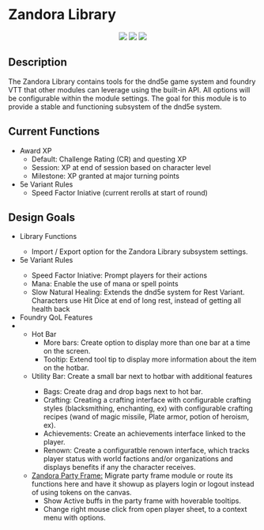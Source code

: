 <h1>Zandora Library</h1>
<div style="text-align:center;">
 <!-- [START BADGES] -->
 <img src="https://img.shields.io/badge/dynamic/json?style=for-the-badge&color=blue&label=Version&query=version&url=https%3A%2F%2Fraw.githubusercontent.com%2Fdarkwon%2Fzandora-lib%2Fmain%2Fmodule.json" />
 <img src="https://img.shields.io/badge/dynamic/json?style=for-the-badge&color=red&label=FoundryVTT&query=compatibleCoreVersion&url=https%3A%2F%2Fraw.githubusercontent.com%2Fdarkwon%2Fzandora-lib%2Fmain%2Fmodule.json" />
 <img src="https://img.shields.io/badge/dynamic/json?style=for-the-badge&color=orange&label=System&query=system&url=https%3A%2F%2Fraw.githubusercontent.com%2Fdarkwon%2Fzandora-lib%2Fmain%2Fmodule.json" />
<!-- [END BADGES] -->
</div>
<h2>Description</h2>
<div>
    The Zandora Library contains tools for the dnd5e game system and foundry VTT that other modules can leverage using the built-in API. All options will be configurable within the module settings. 
    The goal for this module is to provide a stable and functioning subsystem of the dnd5e system.
</div>
<h2>Current Functions</h2>
<div>
<ul>
    <li>Award XP
        <ul>
            <li>Default: Challenge Rating (CR) and questing XP</li>
            <li>Session: XP at end of session based on character level</li>
            <li>Milestone: XP granted at major turning points</li>
        </ul>
    </li>
    <li>5e Variant Rules
        <ul>
            <li>Speed Factor Iniative (current rerolls at start of round)</li>
        </ul>    
    </li>
</ul>
</div>
<h2>Design Goals</h2>
<div>
<ul>
    <li>Library Functions</li>
        <ul>
            <li>Import / Export option for the Zandora Library subsystem settings.</li>
        </ul>
    <li>5e Variant Rules</li>
        <ul>
            <li>Speed Factor Iniative: Prompt players for their actions</li>
            <li>Mana: Enable the use of mana or spell points</li>
            <li>Slow Natural Healing: Extends the dnd5e system for Rest Variant. Characters use Hit Dice at end of long rest, instead of getting all health back</li>
        </ul>
    <li>Foundry QoL Features<li>
        <ul>
            <li>Hot Bar
                <ul>
                    <li>More bars: Create option to display more than  one bar at a time on the screen.</li>
                    <li>Tooltip: Extend tool tip to display more information about the item on the hotbar.</li>
                </ul>
            </li>
            <li>Utility Bar: Create a small bar next to hotbar with additional features</li>
                <ul>
                    <li>Bags: Create drag and drop bags next to hot bar.</li>
                    <li>Crafting: Creating a crafting interface with configurable crafting styles (blacksmithing, enchanting, ex) with configurable crafting recipes (wand of magic missile, Plate armor, potion of heroism, ex).</li>
                    <li>Achievements: Create an achievements interface linked to the player.</li>
                    <li>Renown: Create a configuratble renown interface, which tracks player status with world factions and/or organizations and displays benefits if any the character receives.</li>
                </ul>
                <li><a href="https://github.com/darkwon/zandora-party-frame">Zandora Party Frame:</a> Migrate party frame module or route its functions here and have it showup as players login or logout instead of using tokens on the canvas.
                    <ul>
                        <li>Show Active buffs in the party frame with hoverable tooltips.</li>
                        <li>Change right mouse click from open player sheet, to a context menu with options.</li>
                    </ul>
                </li>
        </ul>
</ul>
</div>

